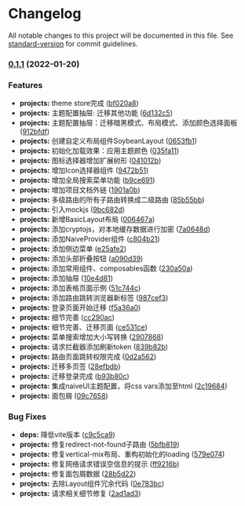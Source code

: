 # Changelog

All notable changes to this project will be documented in this file. See [standard-version](https://github.com/conventional-changelog/standard-version) for commit guidelines.

### [0.1.1](https://github.com/honghuangdc/soybean-admin/compare/v0.0.5...v0.1.1) (2022-01-20)


### Features

* **projects:** theme store完成 ([bf020a8](https://github.com/honghuangdc/soybean-admin/commit/bf020a82580e6b1fbda1cc1e0bd6176770434884))
* **projects:** 主题配置抽屉: 迁移其他功能 ([6d132c5](https://github.com/honghuangdc/soybean-admin/commit/6d132c59770e925cfc61217dcefa5b4d937604df))
* **projects:** 主题配置抽屉：迁移暗黑模式、布局模式、添加颜色选择面板 ([912bfdf](https://github.com/honghuangdc/soybean-admin/commit/912bfdf4390ab624d3f8e343be88e8c1cf7ab5b6))
* **projects:** 创建自定义布局组件SoybeanLayout ([0653fb1](https://github.com/honghuangdc/soybean-admin/commit/0653fb144fe9d49f24ef4fe6e4a58de6de342b78))
* **projects:** 初始化加载效果：应用主题颜色 ([035fa11](https://github.com/honghuangdc/soybean-admin/commit/035fa114c9fd638cf467e6a73a8e4c558f503deb))
* **projects:** 图标选择器增加扩展树形 ([041012b](https://github.com/honghuangdc/soybean-admin/commit/041012b3ee04d960c1e38895839225613f7af377))
* **projects:** 增加Icon选择器组件 ([9472b51](https://github.com/honghuangdc/soybean-admin/commit/9472b51811f419e9139de81c73f2c71d170700c2))
* **projects:** 增加全局搜索菜单功能 ([b9ce691](https://github.com/honghuangdc/soybean-admin/commit/b9ce69130b12712013228326f883e2d973e4e46a))
* **projects:** 增加项目文档外链 ([1901a0b](https://github.com/honghuangdc/soybean-admin/commit/1901a0bfb7bfa516dfda552675397ddec96b8d4b))
* **projects:** 多级路由的所有子路由转换成二级路由 ([85b55bb](https://github.com/honghuangdc/soybean-admin/commit/85b55bb37a0a06e2645b96ed81aefe463127121a))
* **projects:** 引入mockjs ([9bc682d](https://github.com/honghuangdc/soybean-admin/commit/9bc682dae878c084e38a0e2c9a4a2de171023c48))
* **projects:** 新增BasicLayout布局 ([006467a](https://github.com/honghuangdc/soybean-admin/commit/006467a0626f427da3f516d90c15bf1e1eef0e55))
* **projects:** 添加cryptojs，对本地缓存数据进行加密 ([7a0648d](https://github.com/honghuangdc/soybean-admin/commit/7a0648dba55a98f61f4d81696307d86c82a1d34d))
* **projects:** 添加NaiveProvider组件 ([c804b21](https://github.com/honghuangdc/soybean-admin/commit/c804b21ceb92133c6ea7cc64c87521cc164e40ce))
* **projects:** 添加侧边菜单 ([e25afe2](https://github.com/honghuangdc/soybean-admin/commit/e25afe2fadfe86b9330ee02190a4e40b8321714c))
* **projects:** 添加头部折叠按钮 ([a090d39](https://github.com/honghuangdc/soybean-admin/commit/a090d398fc071e246b92d0da80883cf5cbedba0e))
* **projects:** 添加常用组件、composables函数 ([230a50a](https://github.com/honghuangdc/soybean-admin/commit/230a50a4cf4d2ebb62b19d6324234243cf6b2f0d))
* **projects:** 添加抽屉 ([10e4d81](https://github.com/honghuangdc/soybean-admin/commit/10e4d81bd6a0b35d8cfb4f7a1e981f8ef6ab87cc))
* **projects:** 添加表格页面示例 ([51c744c](https://github.com/honghuangdc/soybean-admin/commit/51c744c8e2c8ed9691e92e35b6a88582f22c30d8))
* **projects:** 添加路由跳转浏览器新标签 ([987cef3](https://github.com/honghuangdc/soybean-admin/commit/987cef336338987f2e6f0d5aba8f6d4602b297ca))
* **projects:** 登录页面开始迁移 ([f5a36a0](https://github.com/honghuangdc/soybean-admin/commit/f5a36a05cb626ec62115283f1d2c534b2a787bdd))
* **projects:** 细节完善 ([cc290ac](https://github.com/honghuangdc/soybean-admin/commit/cc290accc29282e9ba655356e2695b6ca4b23605))
* **projects:** 细节完善、迁移页面 ([ce531ce](https://github.com/honghuangdc/soybean-admin/commit/ce531ce5dda0b4a1024aa6bd3d68835b59760d57))
* **projects:** 菜单搜索增加大小写转换 ([2907868](https://github.com/honghuangdc/soybean-admin/commit/29078689b0652cf4ae852c93d8601a157579adcc))
* **projects:** 请求拦截器添加刷新token ([839b82b](https://github.com/honghuangdc/soybean-admin/commit/839b82ba8b052b02e24bcfe6da54160609a4fd4b))
* **projects:** 路由页面跳转权限完成 ([0d2a562](https://github.com/honghuangdc/soybean-admin/commit/0d2a5629e89c73a32d6c79f04b51543e1513e006))
* **projects:** 迁移多页签 ([28efbdb](https://github.com/honghuangdc/soybean-admin/commit/28efbdbc70733d22011a0eee084d35711429d188))
* **projects:** 迁移登录完成 ([b93b80c](https://github.com/honghuangdc/soybean-admin/commit/b93b80cb4b35268dfb6a09517a2494af24748dac))
* **projects:** 集成naiveUI主题配置，将css vars添加至html ([2c19684](https://github.com/honghuangdc/soybean-admin/commit/2c196841bd8527d7acccefe6a7545e0a49d532f7))
* **projects:** 面包屑 ([09c7658](https://github.com/honghuangdc/soybean-admin/commit/09c7658c21c7dda461dbb528e85b638b5a7dfacd))


### Bug Fixes

* **deps:** 降低vite版本 ([c9c5ca9](https://github.com/honghuangdc/soybean-admin/commit/c9c5ca9989eddb084f2706155473123c5dcfc334))
* **projects:** 修复redirect-not-found子路由 ([5bfb819](https://github.com/honghuangdc/soybean-admin/commit/5bfb8199b463d9ca6430577b5c493c0b78967aa9))
* **projects:** 修复vertical-mix布局、重构初始化的loading ([579e074](https://github.com/honghuangdc/soybean-admin/commit/579e07400e1b9a52934ed808a37c8579a41e8e74))
* **projects:** 修复网络请求错误空信息的提示 ([ff9216b](https://github.com/honghuangdc/soybean-admin/commit/ff9216b621aaef0a8203386fa1c3ca5477a2edea))
* **projects:** 修复面包屑数据 ([28b5d22](https://github.com/honghuangdc/soybean-admin/commit/28b5d224010a28669ad3a1919fc49f6e2dc808cd))
* **projects:** 去除Layout组件冗余代码 ([0e783bc](https://github.com/honghuangdc/soybean-admin/commit/0e783bcf7be0b3a083fe950adfb0afc72b510f97))
* **projects:** 请求相关细节修复 ([2ad1ad3](https://github.com/honghuangdc/soybean-admin/commit/2ad1ad32b8410d84902a33d825032c282ca6df86))
